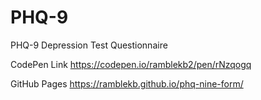 # PHQ-9
PHQ-9 Depression Test Questionnaire

CodePen Link 
https://codepen.io/ramblekb2/pen/rNzqogq

GitHub Pages
https://ramblekb.github.io/phq-nine-form/